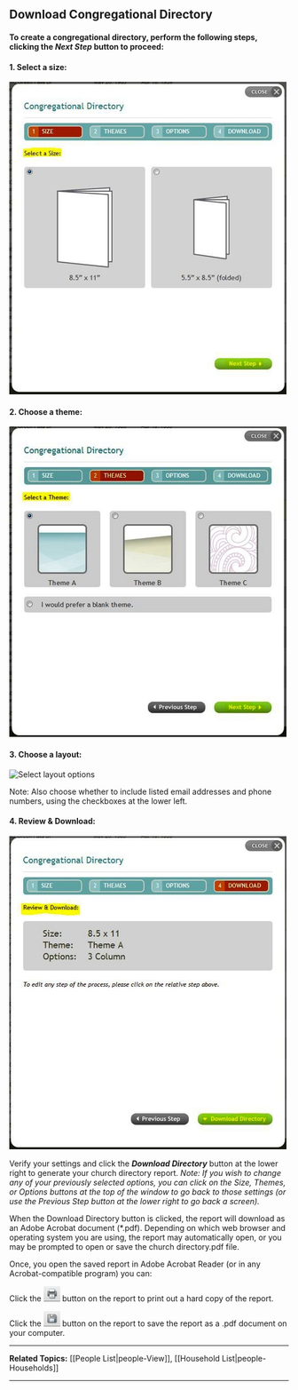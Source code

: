 ## Download Congregational Directory

#### To create a congregational directory, perform the following steps, clicking the ***Next Step*** button to proceed:

#### 1. Select a size:

![Select a Size](images/Church_Directory_01.JPG "Select a Size")

#### 2. Choose a theme:

![Select a Theme](images/Church_Directory_02.JPG "Select a Theme")

#### 3. Choose a layout:

![Select layout
options](images/Church_Directory_03.JPG "Select layout options")

Note: Also choose whether to include listed email addresses and phone
numbers, using the checkboxes at the lower left.

#### 4. Review & Download:

![Review & Download](images/Church_Directory_04.JPG "Review & Download")

Verify your settings and click the ***Download Directory*** button at
the lower right to generate your church directory report. *Note: If you
wish to change any of your previously selected options, you can click on
the Size, Themes, or Options buttons at the top of the window to go back
to those settings (or use the Previous Step button at the lower right to
go back a screen).*

When the Download Directory button is clicked, the report will download
as an Adobe Acrobat document (\*.pdf). Depending on which web browser
and operating system you are using, the report may automatically open,
or you may be prompted to open or save the church directory.pdf file.

Once, you open the saved report in Adobe Acrobat Reader (or in any
Acrobat-compatible program) you can:

Click the ![link=](images/Printer_icon.JPG "link=") button on the report to
print out a hard copy of the report.

Click the ![link=](images/Save_icon.JPG "link=") button on the report to save
the report as a .pdf document on your computer.

* * * * *

**Related Topics:** [[People List|people-View]], [[Household
List|people-Households]]

* * * * *
